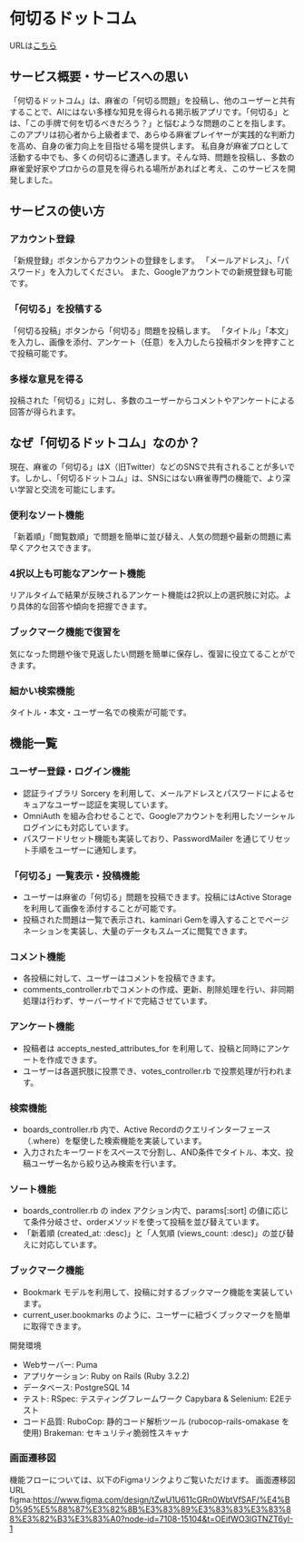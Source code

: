 # 何切るドットコム
URLは[こちら](https://www.m-nanikiru.com/)

## サービス概要・サービスへの思い
「何切るドットコム」は、麻雀の「何切る問題」を投稿し、他のユーザーと共有することで、AIにはない多様な知見を得られる掲示板アプリです。「何切る」とは、「この手牌で何を切るべきだろう？」と悩むような問題のことを指します。このアプリは初心者から上級者まで、あらゆる麻雀プレイヤーが実践的な判断力を高め、自身の雀力向上を目指せる場を提供します。
私自身が麻雀プロとして活動する中でも、多くの何切るに遭遇します。そんな時、問題を投稿し、多数の麻雀愛好家やプロからの意見を得られる場所があればと考え、このサービスを開発しました。

## サービスの使い方
### アカウント登録
「新規登録」ボタンからアカウントの登録をします。
「メールアドレス」、「パスワード」を入力してください。
また、Googleアカウントでの新規登録も可能です。

### 「何切る」を投稿する
「何切る投稿」ボタンから「何切る」問題を投稿します。
「タイトル」「本文」を入力し、画像を添付、アンケート（任意）を入力したら投稿ボタンを押すことで投稿可能です。

### 多様な意見を得る
投稿された「何切る」に対し、多数のユーザーからコメントやアンケートによる回答が得られます。

## なぜ「何切るドットコム」なのか？
現在、麻雀の「何切る」はX（旧Twitter）などのSNSで共有されることが多いです。しかし、「何切るドットコム」は、SNSにはない麻雀専門の機能で、より深い学習と交流を可能にします。

### 便利なソート機能
「新着順」「閲覧数順」で問題を簡単に並び替え、人気の問題や最新の問題に素早くアクセスできます。

### 4択以上も可能なアンケート機能
リアルタイムで結果が反映されるアンケート機能は2択以上の選択肢に対応。より具体的な回答や傾向を把握できます。

### ブックマーク機能で復習を
気になった問題や後で見返したい問題を簡単に保存し、復習に役立てることができます。

### 細かい検索機能
タイトル・本文・ユーザー名での検索が可能です。

## 機能一覧
### ユーザー登録・ログイン機能
* 認証ライブラリ Sorcery を利用して、メールアドレスとパスワードによるセキュアなユーザー認証を実現しています。
* OmniAuth を組み合わせることで、Googleアカウントを利用したソーシャルログインにも対応しています。
* パスワードリセット機能も実装しており、PasswordMailer を通じてリセット手順をユーザーに通知します。

### 「何切る」一覧表示・投稿機能
* ユーザーは麻雀の「何切る」問題を投稿できます。投稿にはActive Storageを利用して画像を添付することが可能です。
* 投稿された問題は一覧で表示され、kaminari Gemを導入することでページネーションを実装し、大量のデータもスムーズに閲覧できます。

### コメント機能
* 各投稿に対して、ユーザーはコメントを投稿できます。
* comments_controller.rbでコメントの作成、更新、削除処理を行い、非同期処理は行わず、サーバーサイドで完結させています。

### アンケート機能
* 投稿者は accepts_nested_attributes_for を利用して、投稿と同時にアンケートを作成できます。
* ユーザーは各選択肢に投票でき、votes_controller.rb で投票処理が行われます。

### 検索機能
* boards_controller.rb 内で、Active Recordのクエリインターフェース（.where）を駆使した検索機能を実装しています。
* 入力されたキーワードをスペースで分割し、AND条件でタイトル、本文、投稿ユーザー名から絞り込み検索を行います。

### ソート機能
* boards_controller.rb の index アクション内で、params[:sort] の値に応じて条件分岐させ、orderメソッドを使って投稿を並び替えています。
* 「新着順 (created_at: :desc)」と「人気順 (views_count: :desc)」の並び替えに対応しています。

### ブックマーク機能
* Bookmark モデルを利用して、投稿に対するブックマーク機能を実装しています。
* current_user.bookmarks のように、ユーザーに紐づくブックマークを簡単に取得できます。

開発環境
* Webサーバー: Puma
* アプリケーション: Ruby on Rails (Ruby 3.2.2)
* データベース: PostgreSQL 14
* テスト:
  RSpec: テスティングフレームワーク
  Capybara & Selenium: E2Eテスト
* コード品質:
  RuboCop: 静的コード解析ツール (rubocop-rails-omakase を使用)
  Brakeman: セキュリティ脆弱性スキャナ

### 画面遷移図
機能フローについては、以下のFigmaリンクよりご覧いただけます。
画面遷移図URL
figma:https://www.figma.com/design/tZwU1U611cGRn0WbtVfSAF/%E4%BD%95%E5%88%87%E3%82%8B%E3%83%89%E3%83%83%E3%83%88%E3%82%B3%E3%83%A0?node-id=7108-15104&t=OEifWO3lGTNZT6yI-1
